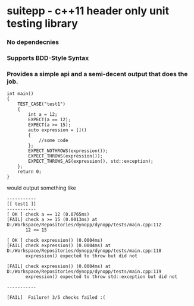 # suitepp - c++11 header only unit testing library

### No dependecnies
### Supports BDD-Style Syntax

### Provides a simple api and a semi-decent output that does the job.

```
int main()
{
    TEST_CASE("test1")
    {
        int a = 12;
        EXPECT(a == 12);
        EXPECT(a >= 15);
        auto expression = []()
        {
            //some code
        };
        EXPECT_NOTHROWS(expression());
        EXPECT_THROWS(expression());
        EXPECT_THROWS_AS(expression(), std::exception);
    };
    return 0;
}
```

would output something like
```
-----------
[[ test1 ]]
-----------
[ OK ] check a == 12 (0.0765ms) 
[FAIL] check a >= 15 (0.0013ms) at D:/Workspace/Repositories/dynopp/dynopp/tests/main.cpp:112
       12 >= 15

[ OK ] check expression() (0.0004ms) 
[FAIL] check expression() (0.0004ms) at D:/Workspace/Repositories/dynopp/dynopp/tests/main.cpp:118
       expression() expected to throw but did not

[FAIL] check expression() (0.0004ms) at D:/Workspace/Repositories/dynopp/dynopp/tests/main.cpp:119
       expression() expected to throw std::exception but did not

-----------

[FAIL]  Failure! 3/5 checks failed :(
```
